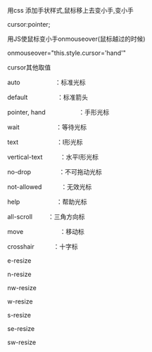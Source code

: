用css 添加手状样式,鼠标移上去变小手,变小手

  
  

cursor:pointer;

  
  

用JS使鼠标变小手onmouseover(鼠标越过的时候)

onmouseover="this.style.cursor='hand'"

  
  

  

cursor其他取值  

auto                    ：标准光标  

default                 ：标准箭头  

pointer, hand                   ：手形光标  

wait                     ：等待光标  

text                      ：I形光标  

vertical-text          ：水平I形光标  

no-drop                ：不可拖动光标  

not-allowed           ：无效光标  

help                     ：帮助光标  

all-scroll         ：三角方向标  

move                     ：移动标  

crosshair           ：十字标  

e-resize  

n-resize  

nw-resize  

w-resize  

s-resize  

se-resize  

sw-resize